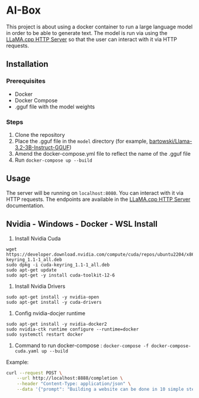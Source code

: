 # AI-Box

This project is about using a docker container to run a large language model in order to be able to generate text. The model is run via using the [LLaMA.cpp HTTP Server](https://github.com/ggerganov/llama.cpp/blob/master/examples/server/README.md) so that the user can interact with it via HTTP requests.

## Installation

### Prerequisites

- Docker
- Docker Compose
- .gguf file with the model weights

### Steps

1. Clone the repository
2. Place the .gguf file in the `model` directory (for example, [bartowski/Llama-3.2-3B-Instruct-GGUF](https://huggingface.co/bartowski/Llama-3.2-3B-Instruct-GGUF/tree/main))
3. Amend the docker-compose.yml file to reflect the name of the .gguf file
4. Run `docker-compose up --build`

## Usage

The server will be running on `localhost:8080`. You can interact with it via HTTP requests. The endpoints are available in the [LLaMA.cpp HTTP Server](https://github.com/ggerganov/llama.cpp/blob/master/examples/server/README.md#api-endpoints) documentation.

## Nvidia - Windows - Docker - WSL Install
1. Install Nvidia Cuda
```
wget https://developer.download.nvidia.com/compute/cuda/repos/ubuntu2204/x86_64/cuda-keyring_1.1-1_all.deb
sudo dpkg -i cuda-keyring_1.1-1_all.deb
sudo apt-get update
sudo apt-get -y install cuda-toolkit-12-6
```
1. Install Nvidia Drivers
```
sudo apt-get install -y nvidia-open
sudo apt-get install -y cuda-drivers
```
1. Config nvidia-docjer runtime
```
sudo apt-get install -y nvidia-docker2
sudo nvidia-ctk runtime configure --runtime=docker
sudo systemctl restart docker
```
1. Command to run docker-compose : `docker-compose -f docker-compose-cuda.yaml up --build`

Example:

```bash
curl --request POST \
    --url http://localhost:8888/completion \
    --header "Content-Type: application/json" \
    --data '{"prompt": "Building a website can be done in 10 simple steps:","n_predict": 128}'
```